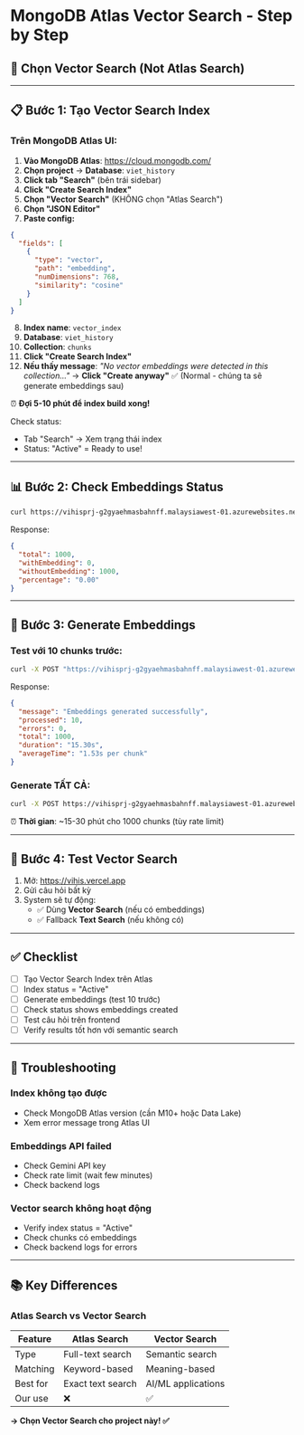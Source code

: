 # MongoDB Atlas Vector Search - Step by Step

## 🎯 Chọn Vector Search (Not Atlas Search)

---

## 📋 Bước 1: Tạo Vector Search Index

### Trên MongoDB Atlas UI:

1. **Vào MongoDB Atlas**: https://cloud.mongodb.com/
2. **Chọn project** → **Database**: `viet_history`
3. **Click tab "Search"** (bên trái sidebar)
4. **Click "Create Search Index"**
5. **Chọn "Vector Search"** (KHÔNG chọn "Atlas Search")
6. **Chọn "JSON Editor"**
7. **Paste config:**

```json
{
  "fields": [
    {
      "type": "vector",
      "path": "embedding",
      "numDimensions": 768,
      "similarity": "cosine"
    }
  ]
}
```

8. **Index name**: `vector_index`
9. **Database**: `viet_history`
10. **Collection**: `chunks`
11. **Click "Create Search Index"**
12. **Nếu thấy message**: *"No vector embeddings were detected in this collection..."*
    → **Click "Create anyway"** ✅ (Normal - chúng ta sẽ generate embeddings sau)

⏰ **Đợi 5-10 phút để index build xong!**

Check status:
- Tab "Search" → Xem trạng thái index
- Status: "Active" = Ready to use!

---

## 📊 Bước 2: Check Embeddings Status

```bash
curl https://vihisprj-g2gyaehmasbahnff.malaysiawest-01.azurewebsites.net/api/v1/admin/embeddings/status
```

Response:
```json
{
  "total": 1000,
  "withEmbedding": 0,
  "withoutEmbedding": 1000,
  "percentage": "0.00"
}
```

---

## 🚀 Bước 3: Generate Embeddings

### Test với 10 chunks trước:

```bash
curl -X POST "https://vihisprj-g2gyaehmasbahnff.malaysiawest-01.azurewebsites.net/api/v1/admin/embeddings/generate-all?limit=10"
```

Response:
```json
{
  "message": "Embeddings generated successfully",
  "processed": 10,
  "errors": 0,
  "total": 1000,
  "duration": "15.30s",
  "averageTime": "1.53s per chunk"
}
```

### Generate TẤT CẢ:

```bash
curl -X POST https://vihisprj-g2gyaehmasbahnff.malaysiawest-01.azurewebsites.net/api/v1/admin/embeddings/generate-all
```

⏰ **Thời gian**: ~15-30 phút cho 1000 chunks (tùy rate limit)

---

## 🧪 Bước 4: Test Vector Search

1. Mở: https://vihis.vercel.app
2. Gửi câu hỏi bất kỳ
3. System sẽ tự động:
   - ✅ Dùng **Vector Search** (nếu có embeddings)
   - ✅ Fallback **Text Search** (nếu không có)

---

## ✅ Checklist

- [ ] Tạo Vector Search Index trên Atlas
- [ ] Index status = "Active"
- [ ] Generate embeddings (test 10 trước)
- [ ] Check status shows embeddings created
- [ ] Test câu hỏi trên frontend
- [ ] Verify results tốt hơn với semantic search

---

## 🐛 Troubleshooting

### Index không tạo được
- Check MongoDB Atlas version (cần M10+ hoặc Data Lake)
- Xem error message trong Atlas UI

### Embeddings API failed
- Check Gemini API key
- Check rate limit (wait few minutes)
- Check backend logs

### Vector search không hoạt động
- Verify index status = "Active"
- Check chunks có embeddings
- Check backend logs for errors

---

## 📚 Key Differences

### Atlas Search vs Vector Search

| Feature | Atlas Search | Vector Search |
|---------|-------------|---------------|
| Type | Full-text search | Semantic search |
| Matching | Keyword-based | Meaning-based |
| Best for | Exact text search | AI/ML applications |
| Our use | ❌ | ✅ |

**→ Chọn Vector Search cho project này! ✅**

